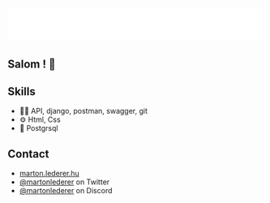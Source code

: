 <h1 align="center">
  <img src="https://raw.githubusercontent.com/martonlederer/martonlederer/master/name.svg" alt="Marton Lederer" />
</h1>

## Salom ! 👋

## Skills
- 👨‍💻 API, django, postman, swagger, git
- ⚙️ Html, Css 
- 💽 Postgrsql


## Contact
- [marton.lederer.hu](https://marton.lederer.hu)
- [@martonlederer](https://twitter.com/martonlederer) on Twitter
- [@martonlederer](./) on Discord
